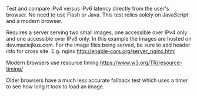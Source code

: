 Test and compare IPv4 versus IPv6 latency directly from the user's browser. No need to use Flash or Java. This test relies solely on JavaScript and a modern browser.

Requires a server serving two small images, one accessible over IPv4 only and one accessible over IPv6 only. In this example the images are hosted on dev.maciejkus.com. For the image files being served, be sure to add header info for cross site. 
E.g. nginx http://enable-cors.org/server_nginx.html

Modern browsers use resource timing
https://www.w3.org/TR/resource-timing/

Older browsers have a much less accurate fallback test which uses a timer to see how long it took to load an image.
